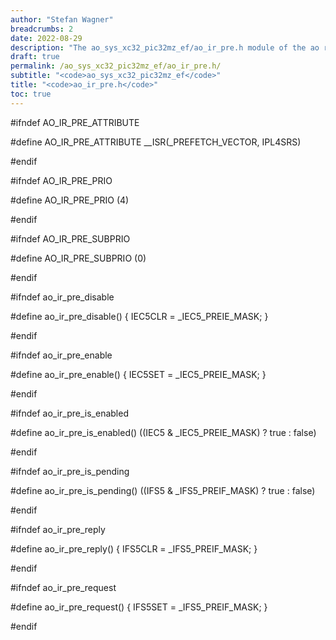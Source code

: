 ```yaml
---
author: "Stefan Wagner"
breadcrumbs: 2
date: 2022-08-29
description: "The ao_sys_xc32_pic32mz_ef/ao_ir_pre.h module of the ao real-time operating system."
draft: true
permalink: /ao_sys_xc32_pic32mz_ef/ao_ir_pre.h/ 
subtitle: "<code>ao_sys_xc32_pic32mz_ef</code>"
title: "<code>ao_ir_pre.h</code>"
toc: true
---
```


#ifndef AO_IR_PRE_ATTRIBUTE

#define AO_IR_PRE_ATTRIBUTE     __ISR(_PREFETCH_VECTOR, IPL4SRS)

#endif

#ifndef AO_IR_PRE_PRIO

#define AO_IR_PRE_PRIO          (4)

#endif

#ifndef AO_IR_PRE_SUBPRIO

#define AO_IR_PRE_SUBPRIO       (0)

#endif

#ifndef ao_ir_pre_disable

#define ao_ir_pre_disable()     { IEC5CLR = _IEC5_PREIE_MASK; }

#endif

#ifndef ao_ir_pre_enable

#define ao_ir_pre_enable()      { IEC5SET = _IEC5_PREIE_MASK; }

#endif

#ifndef ao_ir_pre_is_enabled

#define ao_ir_pre_is_enabled()  ((IEC5 & _IEC5_PREIE_MASK) ? true : false)

#endif

#ifndef ao_ir_pre_is_pending

#define ao_ir_pre_is_pending()  ((IFS5 & _IFS5_PREIF_MASK) ? true : false)

#endif

#ifndef ao_ir_pre_reply

#define ao_ir_pre_reply()       { IFS5CLR = _IFS5_PREIF_MASK; }

#endif

#ifndef ao_ir_pre_request

#define ao_ir_pre_request()     { IFS5SET = _IFS5_PREIF_MASK; }

#endif

